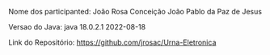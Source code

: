 Nome dos participanted:
João Rosa Conceição
João Pablo da Paz de Jesus

Versao do Java:
java 18.0.2.1 2022-08-18

Link do Repositório:
https://github.com/jrosac/Urna-Eletronica
